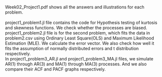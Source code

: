Week02_Project1.pdf shows all the answers and illustrations for each problem.  
<br/> 
  project1_problem1.jl file contains the code for Hypothesis testing of kurtosis and skewness functions. We check whether the processes are biased. 
<br/> 
  project1_problem2.jl file is for the second problem, which fits the data in problem2.csv using Ordinary Least Square(OLS) and Maximum Likelihood Estimation (MLE). We calculate the error vector. We also check how well it fits the assumption of normally distributed errors and t distribution respectively.
<br/> 
  In project1_problem3_AR.jl and project1_problem3_MA.jl files, we simulate AR(1) through AR(3) and MA(1) through MA(3) processes. And we also compare their ACF and PACF graphs respectively. 
